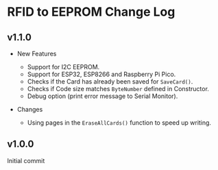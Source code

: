 # RFID to EEPROM Change Log

## v1.1.0
 - New Features
   - Support for I2C EEPROM.
   - Support for ESP32, ESP8266 and Raspberry Pi Pico.
   - Checks if the Card has already been saved for `SaveCard()`.
   - Checks if Code size matches `ByteNumber` defined in Constructor.
   - Debug option (print error message to Serial Monitor).

 - Changes
   - Using pages in the `EraseAllCards()` function to speed up writing.

## v1.0.0
 Initial commit